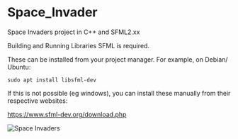 # Space_Invader
Space Invaders project in C++ and SFML2.xx

Building and Running
Libraries
SFML is required.

These can be installed from your project manager. For example, on Debian/ Ubuntu:

`sudo apt install libsfml-dev`

If this is not possible (eg windows), you can install these manually from their respective websites:

https://www.sfml-dev.org/download.php

![Space Invaders]("Banner.png")
